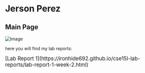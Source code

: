 
# Jerson Perez
## Main Page



![Image](https://c4.wallpaperflare.com/wallpaper/500/442/354/outrun-vaporwave-hd-wallpaper-preview.jpg)

here you will find my lab reports:

<big>
[Lab Report 1](https://ironhide692.github.io/cse15l-lab-reports/lab-report-1-week-2.html)
</big>
